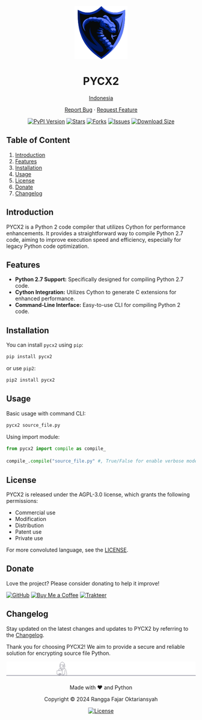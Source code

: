 <div align="center">
  <img src="https://raw.githubusercontent.com/FajarKim/pycx2/master/image/logo.svg" alt="PYCX2 Logo" width="140"/>
  <h1>PYCX2</h1>
  <p><a href="https://github.com/FajarKim/pycx2/blob/master/README-ID.md">Indonesia</a></p>
  <p><a href="https://github.com/FajarKim/pycx2/issues/new?assignees=&labels=bug&projects=&template=bug_report.yml">Report Bug</a> · <a href="https://github.com/FajarKim/pycx2/issues/new?assignees=&labels=enhancement&projects=&template=feature_request.yml">Request Feature</a></p>
  <p>
    <a href="https://pypi.org/project/pycx2"><img src="https://img.shields.io/pypi/v/pycx2?label=PyPI&labelColor=302d41&color=8aadf4&logoColor=d9e0ee&logo=pypi&style=for-the-badge" alt="PyPI Version"/></a>
    <a href="https://github.com/FajarKim/pycx2/stargazers/"><img src="https://custom-icon-badges.demolab.com/github/stars/FajarKim/pycx2?label=Stars&logo=star&labelColor=302d41&color=c9cbff&logoColor=d9e0ee&style=for-the-badge" alt="Stars"></a>
    <a href="https://github.com/FajarKim/pycx2/network/members/"><img src="https://custom-icon-badges.demolab.com/github/forks/FajarKim/pycx2?label=Forks&logo=fork&labelColor=302d41&color=b5e8e0&logoColor=d9e0ee&style=for-the-badge" alt="Forks"/></a>
    <a href="https://github.com/FajarKim/pycx2/issues"><img src="https://custom-icon-badges.demolab.com/github/issues/FajarKim/pycx2?label=Issues&labelColor=302d41&color=f5a97f&logoColor=d9e0ee&logo=issue&style=for-the-badge" alt="Issues"/></a>
    <a href="https://github.com/FajarKim/pycx2/archive/refs/heads/master.zip"><img src="https://custom-icon-badges.demolab.com/github/languages/code-size/FajarKim/pycx2?label=Download&logo=download&labelColor=302d41&color=b7bdf8&logoColor=d9e0ee&style=for-the-badge" alt="Download Size"/></a>
  </p>
</div>

## Table of Content

1. [Introduction](#introduction)
2. [Features](#features)
3. [Installation](#installation)
4. [Usage](#usage)
5. [License](#license)
6. [Donate](#donate)
7. [Changelog](#changelog)

## Introduction

PYCX2 is a Python 2 code compiler that utilizes Cython for performance enhancements. It provides a straightforward way to compile Python 2.7 code, aiming to improve execution speed and efficiency, especially for legacy Python code optimization.

## Features

- **Python 2.7 Support:** Specifically designed for compiling Python 2.7 code.
- **Cython Integration:** Utilizes Cython to generate C extensions for enhanced performance.
- **Command-Line Interface:** Easy-to-use CLI for compiling Python 2 code.

## Installation

You can install `pycx2` using `pip`:

```bash
pip install pycx2
```

or use `pip2`:

```bash
pip2 install pycx2
```

## Usage

Basic usage with command CLI:

```bash
pycx2 source_file.py
```

Using import module:

```python
from pycx2 import compile as compile_

compile_.compile("source_file.py" #, True/False for enable verbose mode)
```

## License

PYCX2 is released under the AGPL-3.0 license, which grants the following permissions:
- Commercial use
- Modification
- Distribution
- Patent use
- Private use

For more convoluted language, see the [LICENSE](https://github.com/FajarKim/pycx2/blob/main/LICENSE).

## Donate

Love the project? Please consider donating to help it improve!

[![GitHub](https://img.shields.io/badge/GitHub-Sponsor-blue?labelColor=302d41&color=f5bde6&logo=github&logoColor=d9e0ee&style=for-the-badge)](https://github.com/sponsors/FajarKim/)
[![Buy Me a Coffee](https://img.shields.io/badge/Buy%20Me%20A%20Coffee-Donate-blue?labelColor=302d41&color=eed49f&logo=buymeacoffee&logoColor=d9e0ee&style=for-the-badge)](https://buymeacoffee.com/fajarkim/)
[![Trakteer](https://custom-icon-badges.demolab.com/badge/Trakteer-Donate-blue?labelColor=302d41&color=ed8796&logo=trakteerid&logoColor=d9e0ee&style=for-the-badge)](https://trakteer.id/fajarkim/)

## Changelog

Stay updated on the latest changes and updates to PYCX2 by referring to the [Changelog](https://github.com/FajarKim/pycx2/releases).

Thank you for choosing PYCX2! We aim to provide a secure and reliable solution for encrypting source file Python.

<div align="center">
  <img src="https://raw.githubusercontent.com/FajarKim/FajarKim/master/images/line.svg?sanitize=true"/>
</div>

<p align="center">Made with ❤️ and Python</p>
<p align="center">Copyright © 2024 Rangga Fajar Oktariansyah</p>
<div align="center">
  <a href="https://github.com/FajarKim/pycx2/blob/main/LICENSE"><img src="https://custom-icon-badges.demolab.com/github/license/FajarKim/pycx2?label=License&labelColor=302d41&color=91d7e3&logo=law&logoColor=d9e0ee&style=for-the-badge" alt="License"></a>
</div>
